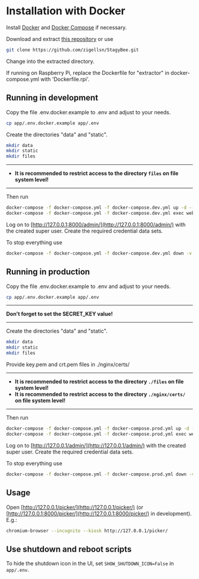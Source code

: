 # Installation with Docker

Install [Docker](https://docs.docker.com/install/) and [Docker Compose](https://docs.docker.com/compose/) if necessary.

Download and extract [this repository](https://github.com/zigellsn/StagyBee/archive/master.zip) or use
``` bash
git clone https://github.com/zigellsn/StagyBee.git
```
Change into the extracted directory.

If running on Raspberry Pi, replace the Dockerfile for "extractor" in docker-compose.yml with 'Dockerfile.rpi'.

## Running in development
Copy the file .env.docker.example to .env and adjust to your needs.
``` bash
cp app/.env.docker.example app/.env
```

Create the directories "data" and "static".
``` bash
mkdir data
mkdir static
mkdir files
```

---
- **It is recommended to restrict access to the directory `files` on file system level!**
---

Then run
``` bash
docker-compose -f docker-compose.yml -f docker-compose.dev.yml up -d --build
docker-compose -f docker-compose.yml -f docker-compose.dev.yml exec web python manage.py createsuperuser
```

Log on to [http://127.0.0.1:8000/admin/](http://127.0.0.1:8000/admin/) with the created super user.
Create the required credential data sets.

To stop everything use
``` bash
docker-compose -f docker-compose.yml -f docker-compose.dev.yml down -v
```

## Running in production
Copy the file .env.docker.example to .env and adjust to your needs.
``` bash
cp app/.env.docker.example app/.env
```

---
**Don't forget to set the SECRET_KEY value!**

---

Create the directories "data" and "static".
``` bash
mkdir data
mkdir static
mkdir files
```

Provide key.pem and crt.pem files in ./nginx/certs/

---
- **It is recommended to restrict access to the directory `./files` on file system level!**
- **It is recommended to restrict access to the directory `./nginx/certs/` on file system level!**
---

Then run
``` bash
docker-compose -f docker-compose.yml -f docker-compose.prod.yml up -d --build
docker-compose -f docker-compose.yml -f docker-compose.prod.yml exec web python manage.py createsuperuser
```

Log on to [http://127.0.0.1/admin/](http://127.0.0.1/admin/) with the created super user.
Create the required credential data sets.

To stop everything use
``` bash
docker-compose -f docker-compose.yml -f docker-compose.prod.yml down -v
```
## Usage

Open [http://127.0.0.1/picker/](http://127.0.0.1/picker/) (or [http://127.0.0.1:8000/picker/](http://127.0.0.1:8000/picker/) 
in development). E.g.:
```bash
chromium-browser --incognito --kiosk http://127.0.0.1/picker/
```

## Use shutdown and reboot scripts

To hide the shutdown icon in the UI, set `SHOW_SHUTDOWN_ICON=False` in `app/.env`.
